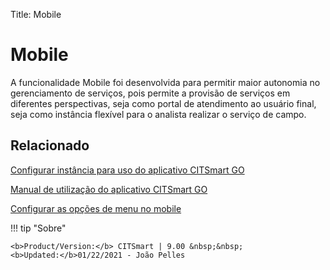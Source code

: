 Title: Mobile

# Mobile

A funcionalidade Mobile foi desenvolvida para permitir maior autonomia no gerenciamento de serviços, pois permite a provisão de serviços em diferentes perspectivas, seja como portal de atendimento ao usuário final, seja como instância flexível para o analista realizar o serviço de campo.


Relacionado
----------

[Configurar instância para uso do aplicativo CITSmart GO][1]

[Manual de utilização do aplicativo CITSmart GO][2]

[Configurar as opções de menu no mobile][3]


[1]:/pt-br/citsmart-platform-9/additional-features/mobile-and-field-service/configuration/configure-field-service-application.html
[2]:/pt-br/citsmart-platform-9/additional-features/mobile-and-field-service/apps/citsmart-field-service-manual.html
[3]:/pt-br/citsmart-platform-9/additional-features/mobile-and-field-service/configuration/configure-mobile-options.html


!!! tip "Sobre"

    <b>Product/Version:</b> CITSmart | 9.00 &nbsp;&nbsp;
    <b>Updated:</b>01/22/2021 - João Pelles  
